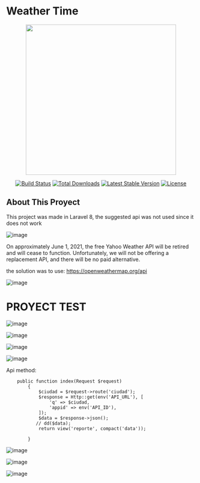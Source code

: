 
# Weather Time

<p align="center"><a href="https://laravel.com" target="_blank"><img src="https://raw.githubusercontent.com/laravel/art/master/logo-lockup/5%20SVG/2%20CMYK/1%20Full%20Color/laravel-logolockup-cmyk-red.svg" width="400"></a></p>

<p align="center">
<a href="https://travis-ci.org/laravel/framework"><img src="https://travis-ci.org/laravel/framework.svg" alt="Build Status"></a>
<a href="https://packagist.org/packages/laravel/framework"><img src="https://img.shields.io/packagist/dt/laravel/framework" alt="Total Downloads"></a>
<a href="https://packagist.org/packages/laravel/framework"><img src="https://img.shields.io/packagist/v/laravel/framework" alt="Latest Stable Version"></a>
<a href="https://packagist.org/packages/laravel/framework"><img src="https://img.shields.io/packagist/l/laravel/framework" alt="License"></a>
</p>


## About This Proyect

This project was made in Laravel 8, the suggested api was not used since it does not work

![image](https://user-images.githubusercontent.com/31891276/129647791-d4522400-78fb-477e-b085-8e4c6258b98f.png)

On approximately June 1, 2021, the free Yahoo Weather API will be retired and will cease to function. Unfortunately, we will not be offering a replacement API, and there will be no paid alternative.

the solution was to use: https://openweathermap.org/api 


![image](https://user-images.githubusercontent.com/31891276/129647869-841a0d5c-322f-4e0b-988c-93edea39687a.png)


# PROYECT TEST

![image](https://user-images.githubusercontent.com/31891276/129647953-73bad2db-a11f-46a3-abde-200b8bf9348b.png)

![image](https://user-images.githubusercontent.com/31891276/129647981-e504019d-dc2e-4686-954a-3124dd386ba4.png)

![image](https://user-images.githubusercontent.com/31891276/129647989-74059c38-974c-44aa-add7-22e79271f03e.png)

![image](https://user-images.githubusercontent.com/31891276/129648020-9c484b87-2cb1-431e-9dda-75925df78290.png)

Api method:

        public function index(Request $request)
            {
                $ciudad = $request->route('ciudad');
                $response = Http::get(env('API_URL'), [
                    'q' => $ciudad,
                    'appid' => env('API_ID'),
                ]);
                $data = $response->json();
               // dd($data);
                return view('reporte', compact('data'));

            }

![image](https://user-images.githubusercontent.com/31891276/129648072-3ea287e5-2006-48ed-ba51-8d546d2c2cc3.png)

![image](https://user-images.githubusercontent.com/31891276/129648108-f1efd218-99d8-42ee-bfaa-19f7b341483a.png)


![image](https://user-images.githubusercontent.com/31891276/129648124-84d5faf8-3b05-4a2e-b1f7-0da444351fb4.png)

